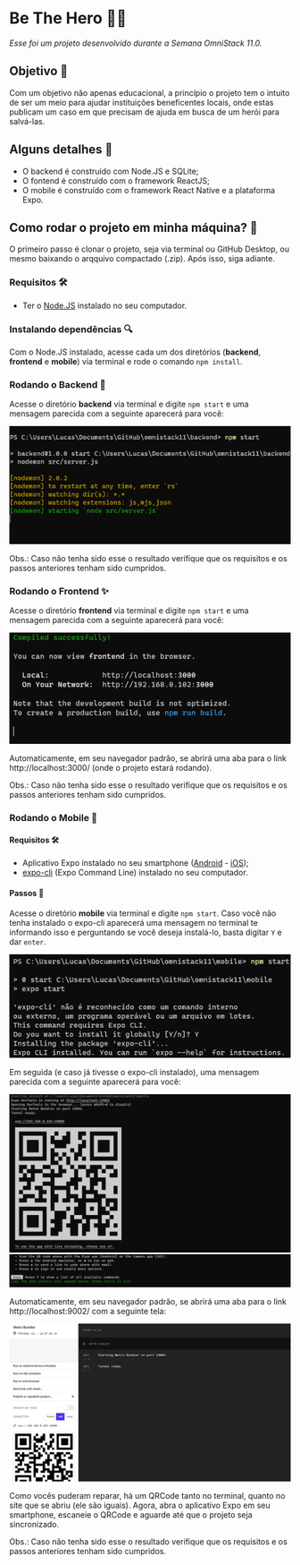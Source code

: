 # Be The Hero 🐱‍👤

*Esse foi um projeto desenvolvido durante a Semana OmniStack 11.0.*

## Objetivo 🎯

Com um objetivo não apenas educacional, a princípio o projeto tem o intuito de ser um meio para ajudar instituições beneficentes locais, onde estas publicam um caso em que precisam de ajuda em busca de um herói para salvá-las.

## Alguns detalhes 📜

* O backend é construído com Node.JS e SQLite;
* O fontend é construído com o framework ReactJS;
* O mobile é construído com o framework React Native e a plataforma Expo.

## Como rodar o projeto em minha máquina? 🤔

O primeiro passo é clonar o projeto, seja via terminal ou GitHub Desktop, ou mesmo baixando o arqquivo compactado (.zip). Após isso, siga adiante.

### Requisitos 🛠

* Ter o [Node.JS](https://nodejs.org/) instalado no seu computador.

### Instalando dependências 🔍

Com o Node.JS instalado, acesse cada um dos diretórios (**backend**, **frontend** e **mobile**) via terminal e rode o comando `npm install`.

### Rodando o Backend 🥽

Acesse o diretório **backend** via terminal e digite `npm start` e uma mensagem parecida com a seguinte aparecerá para você:

![Resultado (backend) do npm start no terminal](./readme-images/backend.png)

Obs.: Caso não tenha sido esse o resultado verifique que os requisitos e os passos anteriores tenham sido cumpridos.

### Rodando o Frontend ✨

Acesse o diretório **frontend** via terminal e digite `npm start` e uma mensagem parecida com a seguinte aparecerá para você:

![Resultado (frontend) do npm start no terminal](./readme-images/frontend.png)

Automaticamente, em seu navegador padrão, se abrirá uma aba para o link http://localhost:3000/ (onde o projeto estará rodando).

Obs.: Caso não tenha sido esse o resultado verifique que os requisitos e os passos anteriores tenham sido cumpridos.

### Rodando o Mobile 📱

#### Requisitos 🛠

* Aplicativo Expo instalado no seu smartphone ([Android](https://play.google.com/store/apps/details?id=host.exp.exponent) - [iOS](https://apps.apple.com/br/app/expo-client/id982107779));
* [expo-cli](https://expo.io/learn) (Expo Command Line) instalado no seu computador.

#### Passos 🥾

Acesse o diretório **mobile** via terminal e digite `npm start`. Caso você não tenha instalado o expo-cli aparecerá uma mensagem no terminal te informando isso e perguntando se você deseja instalá-lo, basta digitar `Y` e dar `enter`. 

![Quer instalar o expo-cli?](./readme-images/expo-cli.png)

Em seguida (e caso já tivesse o expo-cli instalado), uma mensagem parecida com a seguinte aparecerá para você:

![Parte 1 - expo-cli terminal](./readme-images/mobile-1.png)
![Parte 2 - expo-cli terminal](./readme-images/mobile-2.png)

Automaticamente, em seu navegador padrão, se abrirá uma aba para o link http://localhost:9002/ com a seguinte tela:

![Expo no navegador](./readme-images/navegador-expo.png)

Como vocês puderam reparar, há um QRCode tanto no terminal, quanto no site que se abriu (ele são iguais). Agora, abra o aplicativo Expo em seu smartphone, escaneie o QRCode e aguarde até que o projeto seja sincronizado.

Obs.: Caso não tenha sido esse o resultado verifique que os requisitos e os passos anteriores tenham sido cumpridos.